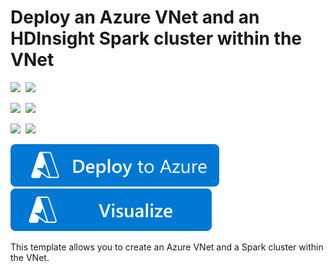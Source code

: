 # Deploy an Azure VNet and an HDInsight Spark cluster within the VNet

<IMG SRC="https://azurequickstartsservice.blob.core.windows.net/badges/101-hdinsight-spark-linux-vnet/PublicLastTestDate.svg" />&nbsp;
<IMG SRC="https://azurequickstartsservice.blob.core.windows.net/badges/101-hdinsight-spark-linux-vnet/PublicDeployment.svg" />&nbsp;

<IMG SRC="https://azurequickstartsservice.blob.core.windows.net/badges/101-hdinsight-spark-linux-vnet/FairfaxLastTestDate.svg" />&nbsp;
<IMG SRC="https://azurequickstartsservice.blob.core.windows.net/badges/101-hdinsight-spark-linux-vnet/FairfaxDeployment.svg" />&nbsp;

<IMG SRC="https://azurequickstartsservice.blob.core.windows.net/badges/101-hdinsight-spark-linux-vnet/BestPracticeResult.svg" />&nbsp;
<IMG SRC="https://azurequickstartsservice.blob.core.windows.net/badges/101-hdinsight-spark-linux-vnet/CredScanResult.svg" />&nbsp;

<a href="https://portal.azure.com/#create/Microsoft.Template/uri/https%3A%2F%2Fraw.githubusercontent.com%2FAzure%2Fazure-quickstart-templates%2Fmaster%2F101-hdinsight-spark-linux-vnet%2Fazuredeploy.json" target="_blank">
    <img src="https://raw.githubusercontent.com/Azure/azure-quickstart-templates/master/1-CONTRIBUTION-GUIDE/images/deploytoazure.svg"/>
</a>
<a href="http://armviz.io/#/?load=https%3A%2F%2Fraw.githubusercontent.com%2FAzure%2Fazure-quickstart-templates%2Fmaster%2F101-hdinsight-spark-linux-vnet%2Fazuredeploy.json" target="_blank">
    <img src="https://raw.githubusercontent.com/Azure/azure-quickstart-templates/master/1-CONTRIBUTION-GUIDE/images/visualizebutton.svg"/>
</a>

This template allows you to create an Azure VNet and a Spark cluster within the VNet. 

